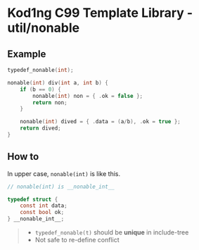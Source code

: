 # Kod1ng C99 Template Library - util/nonable

## Example

```c
typedef_nonable(int);

nonable(int) div(int a, int b) {
    if (b == 0) {
        nonable(int) non = { .ok = false };
        return non;
    }

    nonable(int) dived = { .data = (a/b), .ok = true };
    return dived;
}
```

## How to

In upper case, `nonable(int)` is like this.

```c
// nonable(int) is __nonable_int__

typedef struct {
    const int data;
    const bool ok;
} __nonable_int__;
```

> - `typedef_nonable(t)` should be **unique** in include-tree
> - Not safe to re-define conflict
